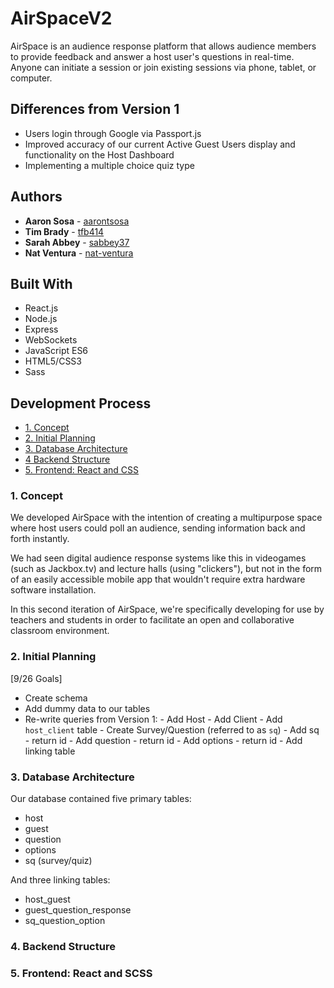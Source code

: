 # AirSpaceV2

AirSpace is an audience response platform that allows audience members to provide feedback and answer a host user's questions in real-time. Anyone can initiate a session or join existing sessions via phone, tablet, or computer.

## Differences from Version 1

* Users login through Google via Passport.js
* Improved accuracy of our current Active Guest Users display and functionality on the Host Dashboard
* Implementing a multiple choice quiz type

## Authors

* **Aaron Sosa** - [aarontsosa](https://github.com/aarontsosa)
* **Tim Brady** - [tfb414](https://github.com/tfb414)
* **Sarah Abbey** - [sabbey37](https://github.com/sabbey37)
* **Nat Ventura** - [nat-ventura](https://github.com/nat-ventura)

## Built With

* React.js
* Node.js
* Express
* WebSockets
* JavaScript ES6
* HTML5/CSS3
* Sass

## Development Process
* [1. Concept](#1-concept)
* [2. Initial Planning](#2-initial-planning)
* [3. Database Architecture](#3-database-architecture)
* [4 Backend Structure](#4-backend-structure)
* [5. Frontend: React and CSS](#5-frontend-react-and-css)

### 1. Concept

We developed AirSpace with the intention of creating a multipurpose space where host users could poll an audience, sending information back and forth instantly.

We had seen digital audience response systems like this in videogames (such as Jackbox.tv) and lecture halls (using "clickers"), but not in the form of an easily accessible mobile app that wouldn't require extra hardware software installation.

In this second iteration of AirSpace, we're specifically developing for use by teachers and students in order to facilitate an open and collaborative classroom environment.

### 2. Initial Planning

[9/26 Goals]
* Create schema
* Add dummy data to our tables
* Re-write queries from Version 1:
      - Add Host
      - Add Client
          - Add `host_client` table
      - Create Survey/Question (referred to as `sq`)
          - Add sq - return id
          - Add question - return id
          - Add options - return id
          - Add linking table

### 3. Database Architecture

Our database contained five primary tables:
* host
* guest
* question
* options
* sq (survey/quiz)

And three linking tables:
* host\_guest
* guest\_question\_response
* sq\_question\_option

### 4. Backend Structure

### 5. Frontend: React and SCSS
